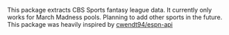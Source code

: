 This package extracts CBS Sports fantasy league data. It currently only works for March Madness pools. Planning to add other sports in the future. This package was heavily inspired by [cwendt94/espn-api](https://github.com/cwendt94/espn-api)


